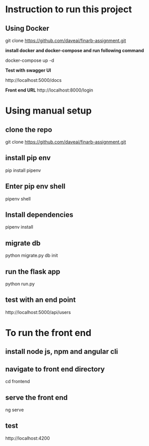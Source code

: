 # Instruction to run this project

## Using Docker

git clone https://github.com/daveai/finarb-assignment.git

<b>install docker and docker-compose and run following command</b>

docker-compose up -d

<b>Test with swagger UI</b>

http://localhost:5000/docs

<b>Front end URL </b>
http://localhost:8000/login



# Using manual setup
## clone the repo
git clone https://github.com/daveai/finarb-assignment.git

## install pip env
pip install pipenv

## Enter pip env shell
pipenv shell

## Install dependencies
pipenv install

## migrate db
python migrate.py db init

## run the flask app
python run.py

## test with an end point 
http://localhost:5000/api/users

# To run the front end

## install node js, npm and angular cli
## navigate to front end directory
cd frontend
## serve the front end
ng serve

## test
http://localhost:4200



